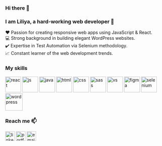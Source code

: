 ### Hi there 👋

<!--
**lyly2112/lyly2112** is a ✨ _special_ ✨ repository because its `README.md` (this file) appears on your GitHub profile.
-->
### I am Liliya, a hard-working web developer 💪 
❤️ Passion for creating responsive web apps using JavaScript & React.  
💻 Strong background in building elegant WordPress websites.  
✔️ Expertise in Test Automation via Selenium methodology.  
📈 Constant learner of the web development trends.  

### My skills
<div>
  <img src="https://sherstobitova.netlify.app/static/media/react.24bb1669.svg" alt="react" height="50"/>
  <img src="https://sherstobitova.netlify.app/static/media/js.a6ed75d9.svg" alt="js" height="50"/>
  <img src="https://sherstobitova.netlify.app/static/media/java.ecef1139.svg" alt="java" height="50"/>
  <img src="https://sherstobitova.netlify.app/static/media/html.3fa0bb9e.svg" alt="html" height="50"/>
  <img src="https://sherstobitova.netlify.app/static/media/css.0911617e.svg" alt="css" height="50"/>
  <img src="https://sherstobitova.netlify.app/static/media/sass.6a06234b.svg" alt="sass" height="50"/>
  <img src="https://sherstobitova.netlify.app/static/media/vs.33f0dadc.svg" alt="vs" height="50"/>
  <img src="https://sherstobitova.netlify.app/static/media/figma.52043f31.svg" alt="figma" height="50"/>
  <img src="https://sherstobitova.netlify.app/static/media/selenium.f690f650.svg" alt="selenium" height="50"/>
  <img src="https://sherstobitova.netlify.app/static/media/wordpress.4d16b40d.svg" alt="wordpress" height="55"/>
</div>

### Reach me 📫 

<a href="https://www.linkedin.com/in/liliya-sherstobitova-322a4b125/" target="_blank"><img src="https://i2.paste.pics/E95K8.png" alt="linkedin" height="30" /></a>
<a href="https://liliya.us/" target="_blank"><img src="https://i2.paste.pics/E95JE.png" alt="portfolio" height="30" /></a>
<a href="mailto: abc@example.com" target="_blank"><img src="https://i2.paste.pics/d4a41d144057528ca2d464d749217a1f.png" alt="email" height="30" /></a>
